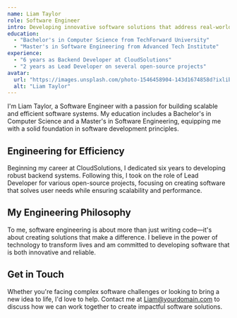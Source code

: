 ```yaml
---
name: Liam Taylor
role: Software Engineer
intro: Developing innovative software solutions that address real-world problems.
education:
  - "Bachelor's in Computer Science from TechForward University"
  - "Master's in Software Engineering from Advanced Tech Institute"
experience:
  - "6 years as Backend Developer at CloudSolutions"
  - "2 years as Lead Developer on several open-source projects"
avatar:
  url: "https://images.unsplash.com/photo-1546458904-143d1674858d?ixlib=rb-1.2.1&ixid=MnwxMjA3fDB8MHxwaG90by1wYWdlfHx8fGVufDB8fHx8&auto=format&fit=crop&w=1131&q=80"
  alt: "Liam Taylor"
---
```


I'm Liam Taylor, a Software Engineer with a passion for building scalable and efficient software systems. My education includes a Bachelor's in Computer Science and a Master's in Software Engineering, equipping me with a solid foundation in software development principles.

## Engineering for Efficiency

Beginning my career at CloudSolutions, I dedicated six years to developing robust backend systems. Following this, I took on the role of Lead Developer for various open-source projects, focusing on creating software that solves user needs while ensuring scalability and performance.

## My Engineering Philosophy

To me, software engineering is about more than just writing code—it's about creating solutions that make a difference. I believe in the power of technology to transform lives and am committed to developing software that is both innovative and reliable.

## Get in Touch

Whether you're facing complex software challenges or looking to bring a new idea to life, I'd love to help. Contact me at [Liam@yourdomain.com](mailto:Liam@yourdomain.com) to discuss how we can work together to create impactful software solutions.
